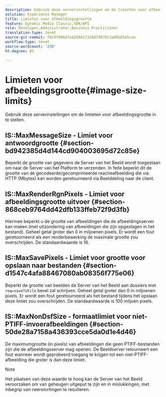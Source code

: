 ```yaml
---
description: Gebruik deze serverinstellingen om de limieten voor afbeeldingsgrootte in te stellen.
solution: Experience Manager
title: Limieten voor afbeeldingsgrootte
feature: Dynamic Media Classic,SDK/API
role: Developer,Administrator,Business Practitioner
translation-type: tm+mt
source-git-commit: f6c97606d7a4209427316d7367013ad9585a5cae
workflow-type: tm+mt
source-wordcount: '238'
ht-degree: 0%

---
```



# Limieten voor afbeeldingsgrootte{#image-size-limits}

Gebruik deze serverinstellingen om de limieten voor afbeeldingsgrootte in te stellen.

## IS::MaxMessageSize - Limiet voor antwoordgrootte {#section-bd942385d4d144cd904003695d72c85e}

Beperkt de grootte van gegevens de Server van het Beeld wordt toegestaan om naar de Server van het Platform te verzenden. In feite beperkt dit de grootte van de gecodeerde/gecomprimeerde reactieafbeelding die via HTTP (Mbytes) kan worden geretourneerd via Beelddeling naar de client.

## IS::MaxRenderRgnPixels - Limiet voor afbeeldingsgrootte uitvoer {#section-868ceb9764dd42dfb133ffeb72f9d3fb}

Hiermee beperkt u de grootte van afbeeldingen die de afbeeldingsserver kan maken (met uitzondering van afbeeldingen die zijn opgeslagen in het bestand). Geheel getal groter dan 0 in miljoenen pixels. Er wordt een fout geretourneerd als een renderbewerking de maximale grootte zou overschrijden. De standaardwaarde is 16.

## IS::MaxSavePixels - Limiet voor grootte voor opslaan naar bestanden {#section-d1547c4afa88467080ab08356f775e06}

Beperkt de grootte van beelden de Server van het Beeld aan dossiers met `req=saveToFile` bevel zal schrijven. Geheel getal groter dan 0 in miljoenen pixels. Er wordt een fout geretourneerd als het bestand tijdens het opslaan deze limiet zou overschrijden. De standaardwaarde is 100 miljoen pixels.

## IS::MaxNonDsfSize - formaatlimiet voor niet-PTIFF-invoerafbeeldingen {#section-50de28a7158a436393cce5da0d1e4d46}

De maximumgrootte (in pixels) van afbeeldingen die geen PTIFF-bestanden zijn die de afbeeldingsserver mag openen. De Beeldserver retourneert een fout wanneer wordt geprobeerd toegang te krijgen tot een niet-PTIFF-afbeelding die groter is dan deze limiet.

>[!NOTE]
>
>Het plaatsen van deze waarde te hoog kan de Server van het Beeld veroorzaken om van geheugen uitgeput te zijn en in mislukkingen, met inbegrip van neerstortingen te resulteren.

